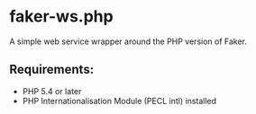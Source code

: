 # faker-ws.php
A simple web service wrapper around the PHP version of Faker.

## Requirements:
* PHP 5.4 or later
* PHP Internationalisation Module (PECL intl) installed